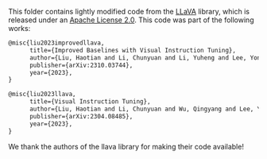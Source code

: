 This folder contains lightly modified code from the [LLaVA](https://github.com/haotian-liu/LLaVA) library, which is released under an [Apache License 2.0](https://github.com/haotian-liu/LLaVA/blob/main/LICENSE). This code was part of the following works:

```latex
@misc{liu2023improvedllava,
      title={Improved Baselines with Visual Instruction Tuning},
      author={Liu, Haotian and Li, Chunyuan and Li, Yuheng and Lee, Yong Jae},
      publisher={arXiv:2310.03744},
      year={2023},
}

@misc{liu2023llava,
      title={Visual Instruction Tuning},
      author={Liu, Haotian and Li, Chunyuan and Wu, Qingyang and Lee, Yong Jae},
      publisher={arXiv:2304.08485},
      year={2023},
}
```

We thank the authors of the llava library for making their code available!